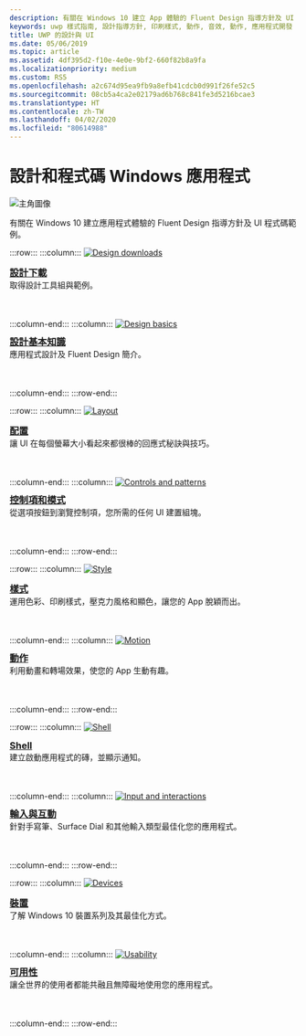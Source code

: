 ```yaml
---
description: 有關在 Windows 10 建立 App 體驗的 Fluent Design 指導方針及 UI 程式碼範例
keywords: uwp 樣式指南, 設計指導方針, 印刷樣式, 動作, 音效, 動作, 應用程式開發
title: UWP 的設計與 UI
ms.date: 05/06/2019
ms.topic: article
ms.assetid: 4df395d2-f10e-4e0e-9bf2-660f82b8a9fa
ms.localizationpriority: medium
ms.custom: RS5
ms.openlocfilehash: a2c674d95ea9fb9a8efb41cdcb0d991f26fe52c5
ms.sourcegitcommit: 08cb5a4ca2e02179ad6b768c841fe3d5216bcae3
ms.translationtype: HT
ms.contentlocale: zh-TW
ms.lasthandoff: 04/02/2020
ms.locfileid: "80614988"
---
```

# <a name="design-and-code-windows-apps"></a>設計和程式碼 Windows 應用程式

![主角圖像](images/ficon-1x.png)

有關在 Windows 10 建立應用程式體驗的 Fluent Design 指導方針及 UI 程式碼範例。

:::row:::
    :::column:::
        <a href="downloads/index.md">
            <img src="images/downloads-1x.png" alt="Design downloads" />
        </a><br/>
        <h3 style="margin-top: 10px; margin-bottom: 0px"><a href="downloads/index.md">設計下載</a></h3>
        <p style="margin-top: 0px; margin-bottom: 50px">取得設計工具組與範例。</p>
    :::column-end:::
    :::column:::
        <a href="basics/index.md">
            <img src="images/basics-1x.png" alt="Design basics" />
        </a><br/>
        <h3 style="margin-top: 10px; margin-bottom: 0px"><a href="basics/index.md">設計基本知識</a></h3>
        <p style="margin-top: 0px; margin-bottom: 50px">應用程式設計及 Fluent Design 簡介。</p>
    :::column-end:::
:::row-end:::

:::row:::
    :::column:::
        <a href="layout/index.md">
            <img src="images/layout-1x.png" alt="Layout" />
        </a><br/>
        <h3 style="margin-top: 10px; margin-bottom: 0px"><a href="layout/index.md">配置</a></h3>
       <p style="margin-top: 0px; margin-bottom: 50px">讓 UI 在每個螢幕大小看起來都很棒的回應式秘訣與技巧。</p>
    :::column-end:::
    :::column:::
        <a href="controls-and-patterns/index.md">
            <img src="images/controls-1x.png" alt="Controls and patterns" />
        </a><br/>
        <h3 style="margin-top: 10px; margin-bottom: 0px"><a href="controls-and-patterns/index.md">控制項和模式</a></h3>
        <p style="margin-top: 0px; margin-bottom: 50px">從選項按鈕到瀏覽控制項，您所需的任何 UI 建置組塊。</p> 
    :::column-end:::
:::row-end:::

:::row:::
    :::column:::
        <a href="style/index.md">
            <img src="images/style-1x.png" alt="Style" />
        </a><br/>
        <h3 style="margin-top: 10px; margin-bottom: 0px"><a href="style/index.md">樣式</a></h3>
        <p style="margin-top: 0px; margin-bottom: 50px">運用色彩、印刷樣式，壓克力風格和顯色，讓您的 App 脫穎而出。</p>
    :::column-end:::
    :::column:::
        <a href="motion/index.md">
            <img src="images/motion-1x.png" alt="Motion" />
        </a><br/>
        <h3 style="margin-top: 10px; margin-bottom: 0px"><a href="motion/index.md">動作</a></h3>
        <p style="margin-top: 0px; margin-bottom: 50px">利用動畫和轉場效果，使您的 App 生動有趣。</p>
    :::column-end:::
:::row-end:::

:::row:::
    :::column:::
        <a href="shell/tiles-and-notifications/creating-tiles.md">
            <img src="images/shell-1x.png" alt="Shell" />
        </a><br/>
        <h3 style="margin-top: 10px; margin-bottom: 0px"><a href="shell/tiles-and-notifications/creating-tiles.md">Shell</a></h3>
        <p style="margin-top: 0px; margin-bottom: 50px">建立啟動應用程式的磚，並顯示通知。</p>
    :::column-end:::
    :::column:::
        <a href="input/index.md">
            <img src="images/inputs-1x.png" alt="Input and interactions" />
        </a><br/>
        <h3 style="margin-top: 10px; margin-bottom: 0px"><a href="input/index.md">輸入與互動</a></h3>
        <p style="margin-top: 0px; margin-bottom: 50px">針對手寫筆、Surface Dial 和其他輸入類型最佳化您的應用程式。</p>
    :::column-end:::
:::row-end:::

:::row:::
    :::column:::
        <a href="devices/index.md">
            <img src="images/devices-1x.png" alt="Devices" />
        </a><br />
        <h3 style="margin-top: 10px; margin-bottom: 0px"><a href="devices/index.md">裝置</a></h3>
        <p style="margin-top: 0px; margin-bottom: 50px">了解 Windows 10 裝置系列及其最佳化方式。</p>
    :::column-end:::
    :::column:::
        <a href="usability/index.md">
            <img src="images/usability-1x.png" alt="Usability" />
        </a><br/>
        <h3 style="margin-top: 10px; margin-bottom: 0px"><a href="usability/index.md">可用性</a></h3>
        <p style="margin-top: 0px; margin-bottom: 50px">讓全世界的使用者都能共融且無障礙地使用您的應用程式。</p>
    :::column-end:::
:::row-end:::
